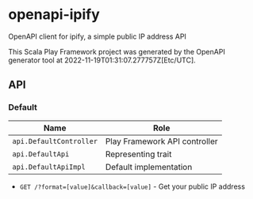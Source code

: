 # openapi-ipify

OpenAPI client for ipify, a simple public IP address API

This Scala Play Framework project was generated by the OpenAPI generator tool at 2022-11-19T01:31:07.277757Z[Etc/UTC].

## API

### Default

|Name|Role|
|----|----|
|`api.DefaultController`|Play Framework API controller|
|`api.DefaultApi`|Representing trait|
|`api.DefaultApiImpl`|Default implementation|

* `GET /?format=[value]&callback=[value]` - Get your public IP address

